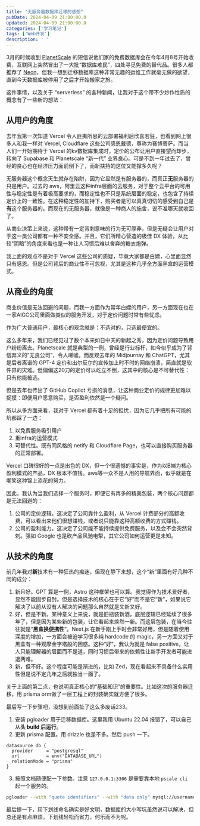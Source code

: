 ```yaml
---
title: "无服务器数据库迁移的感想"
pubDate: 2024-04-09 21:00:00.0
updated: 2024-04-09 21:00:00.0
categories: ['学习笔记']
tags: ['Web开发']
description: ' '
---
```


3月的时候收到 [PlanetScale](https://planetscale.com/) 的短信说他们家的免费数据库会在今年4月8号开始收费，互联网上突然冒出了一大批“数据库难民”，四处寻觅免费的替代品。很多人都推荐了 [Neon](https://neon.tech/)，但我一想到迁移数据库这种非常无趣的运维工作就毫无做的欲望，直到今天数据库被停用了之后才开始搬家之旅。

这件事情，以及关于 “serverless” 的各种新闻，让我对于这个带不少炒作性质的概念有了一些新的想法：

## 从用户的角度

去年我第一次知道 Vercel 令人匪夷所思的云部署福利后欣喜若狂，也看到网上很多人和我一样对 Vercel, Cloudflare 这些公司感恩戴德，尊称为赛博菩萨。而当人们一开始期待于 Vercel 的kv数据库集成时，定价的公布让用户直接望而却步，转向了 Supabase 和 Planetscale “新一代” 业界良心。可是不到一年过去了，曾经的良心也在经济压力面前倒下了，而新扶持的这位又能撑多久呢？

无服务器这个概念天生就存在陷阱，因为它显然是有服务器的，而真正**无**服务器的只是用户。过去的 aws，阿里云这种infra层面的云服务，对于整个云平台的可用性与稳定性是有着极高要求的，而稳定性也不只是系统层面的稳定，也包含了持续定价上的一致性。在这种稳定性的加持下，购买者是可以真真切切的感受到自己是**有**这个服务器的。而现在的无服务器，就像是一种商人的施舍，说不准哪天就收回了。

从商业决策上来说，这种带有一定背刺意味的行为无可厚非，但是无疑会让用户对于这一类公司都有一种不安全感。并且，它们所精心营造的极佳 DX 体验，从比较“阴暗”的角度来看也是一种让人习惯后难以舍弃的糖衣炮弹。

我上面的观点不是对于 Vercel 这些公司的质疑，毕竟大家都是白嫖，心里面显然只有感恩。但是公司背后的商业性不可忽视，尤其是这种几乎全方面黑盒的运营模式。

## 从商业的角度

商业价值是无法回避的问题，而我一方面作为常年白嫖的用户，另一方面现在也在一家AIGC公司里面做类似的服务开发，对于定价问题时常有些忧虑。

作为广大普通用户，最核心的观念就是：不选对的，只选最便宜的。

这么多年来，我们已经见过了数个本来如日中天的新起之秀，因为定价问题导致用户纷纷离去。Planetscale 就是典型的一例，曾经是行业标杆，如今似乎成为了背信弃义的“无良公司”，令人唏嘘。而反观去年的 Midjournay 和 ChatGPT，尤其是后者离谱的 GPT-4 定价和出尔反尔的宣传加上时不时的网络崩溃，简直就是软件界的灾难。但偏偏这20刀的定价可以屹立不倒，这其中的核心是不可替代性：只有他能被选。

但是去年也传出了 GitHub Copilot 亏损的消息，让这种商业定价的规律更加难以捉摸：即便用户愿意购买，是否盈利依然是一个疑问。

所以从多方面来看，我对于 Vercel 都有着十足的担忧，因为它几乎把所有可能的坑都踩了一边：

1. 以免费服务吸引用户
2. 重infra的运营模式
3. 可替代性。既有同风格的 netify 和 Cloudflare Page，也可以直接购买服务器的正常部署。

Vercel 口碑很好的一点是出色的 DX，但一个很遗憾的事实是，作为以B端为核心盈利模式的产品，DX 根本不值钱。aws等一众不是人用的导航界面，似乎就是在嘲笑这种锦上添花的努力。

因此，我认为当我们选择一个服务时，即便它有再多的精美包装，两个核心问题都是无法回避的：

1. 公司的定价逻辑。这决定了公司靠什么盈利，从 Vercel 计费部分的高额收费，可以看出来他们很想赚钱，或者说只能靠这种高额收费的方式赚钱。
2. 公司的盈利能力。这决定了公司能不能持续提供免费服务，以及会不会突然背刺。强如 Google 也是砍产品风驰电掣，其它公司如何运营更是未知。



## 从技术的角度

前几年我对**新**技术有一种狂热的痴迷，但现在静下来想，这个“新”里面有好几种不同的成分：

1. 新且好。GPT 算是一例，Astro 这种框架也可以算。我觉得作为技术爱好者，显然不能固步自封。但是选择技术的核心在于它“好”而不是它“新”，如果说它解决了以前从没有人解决的问题那么自然就是又新又好。
2. 好，但是不新。某种意义上来说，就是旧瓶装新酒，底层逻辑已经延续了很多年了，但是因为某些新的包装，让它看起来焕然一新。而这层包装，在当今往往就是“**黑盒换便携性**”。Next.js 在新手刚上手时会非常好用，但是随着使用深度的增加，一方面会被迫学习很多纯 hardcode 的 magic，另一方面又对于黑盒有一种观摩金字塔般的困惑。这种“好”，我认为就是 false positive，让人只能理解器的层面而不是道，同时习惯后带来的依赖性让新手开发者可能进退两难。
3. 新，但不好。这个程度可能是渐进的，比如 Zed，现在看起来不具备什么实用性但是说不定几年之后就独当一面了。

关于上面的第二点，也说明真正核心的“基础知识”的重要性。比如这次的服务器迁移，用 prisma orm做了一层工程上的封装确实就方便了很多。

最后写一下步骤吧，没想到前面扯了这么多废话233。

1. 安装 pgloader 用于迁移数据库。这里我用 Ubuntu 22.04 报错了，可以自己从**头 build 后运行**。
2. 更新 prisma 配置。用 drizzle 也差不多。然后 push 一下。

```prisma
datasource db {
  provider     = "postgresql"
  url          = env("DATABASE_URL")
  relationMode = "prisma"
}
```

3. 按照文档随便配一下参数。注意 `127.0.0.1:3306` 是需要靠本地 `pscale cli` 起一个服务的。

```zsh
pgloader --with "quote identifiers" --with "data only" mysql://username:planet_scale_password@127.0.0.1:3306/database_name "postgres://alex:endpoint=ep-cool-darkness-123456;AbC123dEf@ep-cool-darkness-123456.us-east-2.aws.neon.tech/dbname?sslmode=require"
```

最后提一下，用下划线命名确实是好文明，数据库的大小写坑虽然说可以解决，但总还是有点麻烦。下划线轻松而省力，何乐而不为呢。
